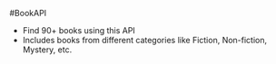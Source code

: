 #BookAPI
- Find 90+ books using this API
- Includes books from different categories like Fiction, Non-fiction, Mystery, etc.
